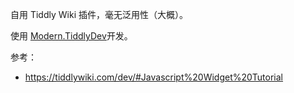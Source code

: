 自用 Tiddly Wiki 插件，毫无泛用性（大概）。

使用 [Modern.TiddlyDev](https://tiddly-gittly.github.io/Modern.TiddlyDev/)开发。

参考：

* https://tiddlywiki.com/dev/#Javascript%20Widget%20Tutorial
